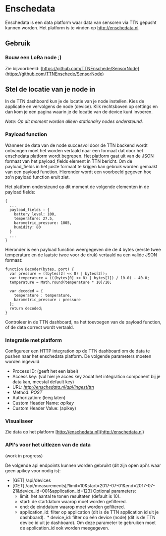 # Enschedata

Enschedata is een data platform waar data van sensoren via TTN gepusht kunnen worden. Het platform is te vinden op http://enschedata.nl

## Gebruik

### Bouw een LoRa node  ;)
Zie bijvoorbeeld: [https://github.com/TTNEnschede/SensorNode](https://github.com/TTNEnschede/SensorNode)

## Stel de locatie van je node in
In de TTN dashboard kun je de locatie van je node instellen. Kies de applicatie en vervolgens de node (device). Klik rechtsboven op settings en dan kom je een pagina waarin je de locatie van de device kunt invoeren.

*Note: Op dit moment worden alleen stationairy nodes ondersteund.*

### Payload function
Wanneer de data van de node succesvol door de TTN backend wordt ontvangen moet het worden vertaald naar een formaat dat door het enschedata platform wordt begrepen. Het platform gaat uit van de JSON formaat van het payload_fields element in TTN bericht. Om de payload_fields in het juiste formaat te krijgen kan gebruik worden gemaakt van een payload function. Hieronder wordt een voorbeeld gegeven hoe zo'n payload function eruit ziet.

Het platform ondersteund op dit moment de volgende elementen in de payload fields:

```
{
  ...
  payload_fields : {
    battery_level: 100,
    temperature: 27.5,
    barometric_pressure: 1005,
    humidity: 80
  }
  ...
}
```

Hieronder is een payload function weergegeven die de 4 bytes (eerste twee temperature en de laatste twee voor de druk) vertaald na een valide JSON formaat:

```
function Decoder(bytes, port) {
  var pressure = ((bytes[2] << 8) | bytes[3]);
  var temperature = (((bytes[0] << 8) | bytes[1]) / 10.0) - 40.0;
  temperature = Math.round(temperature * 10)/10;
  
  var decoded = {
    temperature : temperature,
    barometric_pressure : pressure
  };
  return decoded;
}
```
Controleer in de TTN dashboard, na het toevoegen van de payload function, of de data correct wordt vertaald.

### Integratie met platform

Configureer een HTTP integration op de TTN dashboard om de data te pushen naar het enschedata platform. De volgende parameters moeten worden ingevuld:

* Process ID: (geeft het een label)
* Access key: (vul hier je acces key zodat het integration component bij je data kan, meestal default key)
* URL: *http://enschedata.nl/api/ingest/ttn*
* Method: *POST*
* Authorization: (leeg laten)
* Custom Header Name: *apikey*
* Custom Header Value: (apikey)


### Visualiseer
Zie data op het platform [http://enschedata.nl](http://enschedata.nl)

### API's voor het uitlezen van de data
(work in progress)

De volgende api endpoints kunnen worden gebruikt (dit zijn open api's waar geen apikey voor nodig is):
* [GET] /api/devices
* [GET] /api/measurements[?limit=10&start=2017-07-01&end=2017-07-21&device_id=001&application_id=123]
Optional parameters:
  * limit: het aantal te tonen resultaten (default is 10).
  * start: de startdatum waarop moet worden gefiltered.
  * end: de einddatum waarop moet worden gefiltered.
  * application_id: filter op application (dit is de TTN application id uit je dashboard).
  * device_id: filter op één device (node) (dit is de TTN device id uit je dashboard). Om deze parameter te gebruiken moet de application_id ook worden meegegeven.

